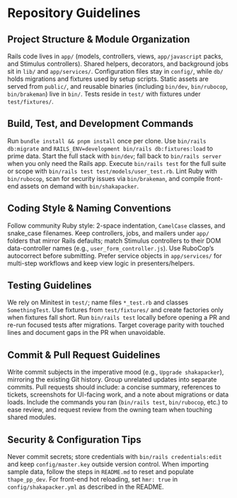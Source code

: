 # Repository Guidelines

## Project Structure & Module Organization
Rails code lives in `app/` (models, controllers, views, `app/javascript` packs, and Stimulus controllers). Shared helpers, decorators, and background jobs sit in `lib/` and `app/services/`. Configuration files stay in `config/`, while `db/` holds migrations and fixtures used by setup scripts. Static assets are served from `public/`, and reusable binaries (including `bin/dev`, `bin/rubocop`, `bin/brakeman`) live in `bin/`. Tests reside in `test/` with fixtures under `test/fixtures/`.

## Build, Test, and Development Commands
Run `bundle install && pnpm install` once per clone. Use `bin/rails db:migrate` and `RAILS_ENV=development bin/rails db:fixtures:load` to prime data. Start the full stack with `bin/dev`; fall back to `bin/rails server` when you only need the Rails app. Execute `bin/rails test` for the full suite or scope with `bin/rails test test/models/user_test.rb`. Lint Ruby with `bin/rubocop`, scan for security issues via `bin/brakeman`, and compile front-end assets on demand with `bin/shakapacker`.

## Coding Style & Naming Conventions
Follow community Ruby style: 2-space indentation, `CamelCase` classes, and snake_case filenames. Keep controllers, jobs, and mailers under `app/` folders that mirror Rails defaults; match Stimulus controllers to their DOM data-controller names (e.g., `user_form_controller.js`). Use RuboCop’s autocorrect before submitting. Prefer service objects in `app/services/` for multi-step workflows and keep view logic in presenters/helpers.

## Testing Guidelines
We rely on Minitest in `test/`; name files `*_test.rb` and classes `SomethingTest`. Use fixtures from `test/fixtures/` and create factories only when fixtures fall short. Run `bin/rails test` locally before opening a PR and re-run focused tests after migrations. Target coverage parity with touched lines and document gaps in the PR when unavoidable.

## Commit & Pull Request Guidelines
Write commit subjects in the imperative mood (e.g., `Upgrade shakapacker`), mirroring the existing Git history. Group unrelated updates into separate commits. Pull requests should include: a concise summary, references to tickets, screenshots for UI-facing work, and a note about migrations or data loads. Include the commands you ran (`bin/rails test`, `bin/rubocop`, etc.) to ease review, and request review from the owning team when touching shared modules.

## Security & Configuration Tips
Never commit secrets; store credentials with `bin/rails credentials:edit` and keep `config/master.key` outside version control. When importing sample data, follow the steps in `README.md` to reset and populate `thape_pp_dev`. For front-end hot reloading, set `hmr: true` in `config/shakapacker.yml` as described in the README.
